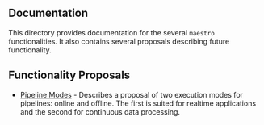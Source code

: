 ## Documentation

This directory provides documentation for the several `maestro` functionalities.
It also contains several proposals describing future functionality.

## Functionality Proposals

* [Pipeline Modes](MODES_PROPOSAL.md) - Describes a proposal of two execution modes for pipelines: online and offline. The first is suited for realtime applications and the second for continuous data processing.